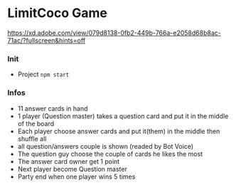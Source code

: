 # LimitCoco Game

https://xd.adobe.com/view/079d8138-0fb2-449b-766a-e2058d68b8ac-71ac/?fullscreen&hints=off

### Init

* Project
`
npm start
`

### Infos

* 11 answer cards in hand
* 1 player (Question master) takes a question card and put it in the middle of the board
* Each player choose answer cards and put it(them) in the middle then shuffle all
* all question/answers couple is shown (readed by Bot Voice)
* The question guy choose the couple of cards he likes the most
* The answer card owner get 1 point
* Next player become Question master
* Party end when one player wins 5 times